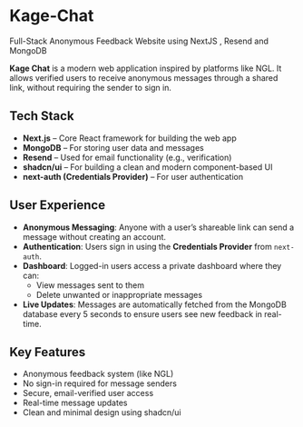 # Kage-Chat
Full-Stack Anonymous Feedback Website using NextJS , Resend and MongoDB

**Kage Chat** is a modern web application inspired by platforms like NGL. It allows verified users to receive anonymous messages through a shared link, without requiring the sender to sign in.

## Tech Stack

- **Next.js** – Core React framework for building the web app
- **MongoDB** – For storing user data and messages
- **Resend** – Used for email functionality (e.g., verification)
- **shadcn/ui** – For building a clean and modern component-based UI
- **next-auth (Credentials Provider)** – For user authentication

## User Experience

- **Anonymous Messaging**: Anyone with a user’s shareable link can send a message without creating an account.
- **Authentication**: Users sign in using the **Credentials Provider** from `next-auth`.
- **Dashboard**: Logged-in users access a private dashboard where they can:
  - View messages sent to them
  - Delete unwanted or inappropriate messages
- **Live Updates**: Messages are automatically fetched from the MongoDB database every 5 seconds to ensure users see new feedback in real-time.

## Key Features

- Anonymous feedback system (like NGL)
- No sign-in required for message senders
- Secure, email-verified user access
- Real-time message updates
- Clean and minimal design using shadcn/ui
